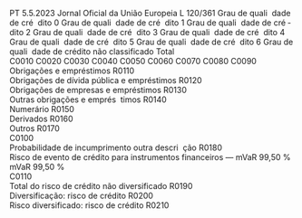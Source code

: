 PT  5.5.2023 Jornal Oficial da União Europeia L 120/361
 Grau de quali ­
dade de cré ­
dito 0  Grau de quali ­
dade de cré ­
dito 1  Grau de quali ­
dade de cré ­
dito 2  Grau de quali ­
dade de cré ­
dito 3  Grau de quali ­
dade de cré ­
dito 4  Grau de quali ­
dade de cré ­
dito 5  Grau de quali ­
dade de cré ­
dito 6  Grau de quali ­
dade de crédito 
não classificado  Total  
C0010  C0020  C0030  C0040  C0050  C0060  C0070  C0080  C0090  
Obrigações e empréstimos  R0110  
Obrigações de dívida pública 
e empréstimos  R0120  
Obrigações de empresas e 
empréstimos  R0130  
Outras obrigações e emprés ­
timos  R0140  
Numerário  R0150  
Derivados  R0160  
Outros  R0170  
C0100  
Probabilidade de incumprimento outra descri ­
ção  R0180  
Risco de evento de crédito para instrumentos financeiros — mVaR 99,50 %  
mVaR 99,50 %  
C0110  
Total do risco de crédito não diversificado  R0190  
Diversificação: risco de crédito  R0200  
Risco diversificado: risco de crédito  R0210